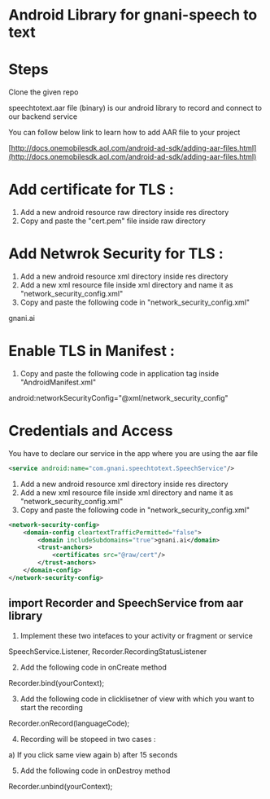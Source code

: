 # Android Library for gnani-speech to text




# Steps

Clone the given repo 

 speechtotext.aar file (binary) is our android library to record and connect to our backend service

You can follow below link to learn how to  add AAR file to your project

[http://docs.onemobilesdk.aol.com/android-ad-sdk/adding-aar-files.html](http://docs.onemobilesdk.aol.com/android-ad-sdk/adding-aar-files.html)


# Add certificate for TLS :

1) Add a new android resource raw directory inside res directory
2) Copy and paste the "cert.pem" file inside raw directory

# Add Netwrok Security for TLS :

1) Add a new android resource xml directory inside res directory
2) Add a new xml resource file inside xml directory and name it as "network_security_config.xml"
3) Copy and paste the following code in "network_security_config.xml"

<network-security-config>
    <domain-config cleartextTrafficPermitted="false">
        <domain includeSubdomains="true">gnani.ai</domain>
        <trust-anchors>
            <certificates src="@raw/cert"/>
        </trust-anchors>
    </domain-config>
</network-security-config>

# Enable TLS in Manifest :
1) Copy and paste the following code in application tag inside "AndroidManifest.xml"

android:networkSecurityConfig="@xml/network_security_config"


# Credentials and Access

You have to declare our service in the app where you are using the aar file
```xml
<service android:name="com.gnani.speechtotext.SpeechService"/>
```
1) Add a new android resource xml directory inside res directory
2) Add a new xml resource file inside xml directory and name it as "network_security_config.xml"
3) Copy and paste the following code in "network_security_config.xml"
```xml
<network-security-config>
    <domain-config cleartextTrafficPermitted="false">
        <domain includeSubdomains="true">gnani.ai</domain>
        <trust-anchors>
            <certificates src="@raw/cert"/>
        </trust-anchors>
    </domain-config>
</network-security-config>


```
## import Recorder and SpeechService from aar library
1.  Implement these two intefaces to your activity or fragment or service

SpeechService.Listener, Recorder.RecordingStatusListener

2.  Add the following code in onCreate method

Recorder.bind(yourContext);

3.  Add the following code in clicklisetner of view with which you want to start the recording

Recorder.onRecord(languageCode);

4.  Recording will be stopeed in two cases :

a) If you click same view again b) after 15 seconds

5.  Add the following code in onDestroy method

Recorder.unbind(yourContext);



